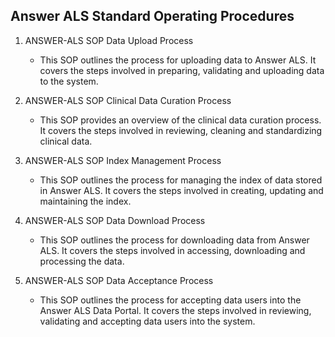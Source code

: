 ## Answer ALS Standard Operating Procedures

1. ANSWER-ALS SOP Data Upload Process
    - This SOP outlines the process for uploading data to Answer ALS. It covers the steps involved in preparing, validating and uploading data to the system.

2. ANSWER-ALS SOP Clinical Data Curation Process
    - This SOP provides an overview of the clinical data curation process. It covers the steps involved in reviewing, cleaning and standardizing clinical data.

3. ANSWER-ALS SOP Index Management Process
    - This SOP outlines the process for managing the index of data stored in Answer ALS. It covers the steps involved in creating, updating and maintaining the index.

4. ANSWER-ALS SOP Data Download Process
    - This SOP outlines the process for downloading data from Answer ALS. It covers the steps involved in accessing, downloading and processing the data.

5. ANSWER-ALS SOP Data Acceptance Process
    - This SOP outlines the process for accepting data users into the Answer ALS Data Portal. It covers the steps involved in reviewing, validating and accepting data users into the system.
